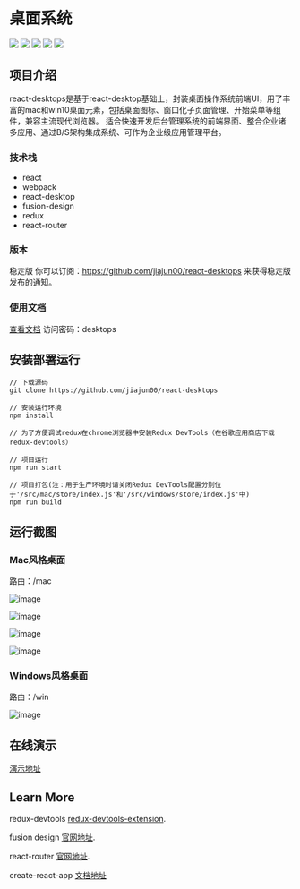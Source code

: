# 桌面系统
![](https://img.shields.io/badge/react_desktops-0.1.1-green.svg)
![](https://img.shields.io/badge/build-passing-yellow.svg)
![](https://img.shields.io/badge/language-javascript-red.svg)
![](https://img.shields.io/badge/license-MIT-000000.svg)
![](https://img.shields.io/badge/ECMAScipt-6-orange.svg)

## 项目介绍
react-desktops是基于react-desktop基础上，封装桌面操作系统前端UI，用了丰富的mac和win10桌面元素，包括桌面图标、窗口化子页面管理、开始菜单等组件，兼容主流现代浏览器。
适合快速开发后台管理系统的前端界面、整合企业诸多应用、通过B/S架构集成系统、可作为企业级应用管理平台。

### 技术栈
- react
- webpack
- react-desktop
- fusion-design
- redux
- react-router

### 版本
稳定版 
你可以订阅：https://github.com/jiajun00/react-desktops 来获得稳定版发布的通知。

### 使用文档
[查看文档](http://showdoc.qqxio.cn/web/#/1?page_id=1)
访问密码：desktops

## 安装部署运行
```
// 下载源码
git clone https://github.com/jiajun00/react-desktops

// 安装运行环境
npm install

// 为了方便调试redux在chrome浏览器中安装Redux DevTools（在谷歌应用商店下载redux-devtools）

// 项目运行
npm run start

// 项目打包(注：用于生产环境时请关闭Redux DevTools配置分别位于'/src/mac/store/index.js'和'/src/windows/store/index.js'中)
npm run build
```

## 运行截图
### Mac风格桌面
路由：/mac

![image](https://github.com/jiajun00/react-desktops/raw/master/another/mac-home.png)

![image](https://github.com/jiajun00/react-desktops/raw/master/another/mac-finder-file.png)

![image](https://github.com/jiajun00/react-desktops/raw/master/another/mac-finder-list.png)

![image](https://github.com/jiajun00/react-desktops/raw/master/another/mac-lanpach.png)


### Windows风格桌面
路由：/win

![image](https://github.com/jiajun00/react-desktops/raw/master/another/win-home.png)

## 在线演示
[演示地址](http://desk.qqxio.cn)

## Learn More

redux-devtools [redux-devtools-extension](https://github.com/zalmoxisus/redux-devtools-extension).

fusion design [官网地址](https://fusion.design/).

react-router [官网地址](https://reacttraining.com/react-router/web/guides/quick-start).

create-react-app [文档地址](https://www.html.cn/create-react-app/docs/documentation-intro/)